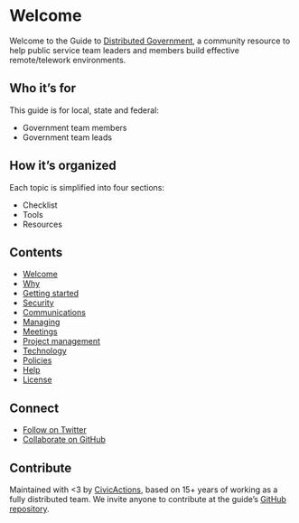 # Welcome

Welcome to the Guide to [Distributed Government](https://distributedgov.org), a community resource to help public service team leaders and members build effective remote/telework environments.

## Who it’s for

This guide is for local, state and federal:

* Government team members
* Government team leads

## How it’s organized

Each topic is simplified into four sections:

* Checklist
* Tools
* Resources

## Contents

* [Welcome](README.md)
* [Why](why.md)
* [Getting started](getting-started.md)
* [Security](security.md)
* [Communications](communications.md)
* [Managing](managing.md)
* [Meetings](meetings.md)
* [Project management](project-management.md)
* [Technology](technology.md)
* [Policies](policies.md)
* [Help](help.md)
* [License](license-info.md)

## Connect

* [Follow on Twitter](https://twitter.com/distributedgov)
* [Collaborate on GitHub](https://github.com/distributedgov)

## Contribute

Maintained with <3 by [CivicActions](https://civicactions.com/), based on 15+ years of working as a fully distributed team. We invite anyone to contribute at the guide’s [GitHub repository](https://github.com/distributedgov/guide).

